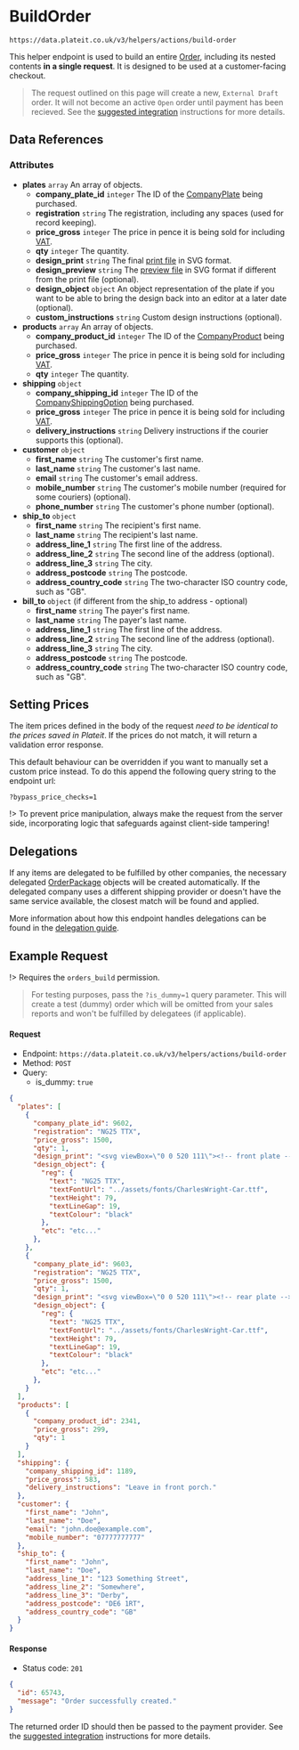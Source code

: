 # BuildOrder

`https://data.plateit.co.uk/v3/helpers/actions/build-order`

This helper endpoint is used to build an entire [Order](/objects/order.md), including its nested contents **in a single request**. It is designed to be used at a customer-facing checkout.

> The request outlined on this page will create a new, `External Draft` order. It will not become an active `Open` order until payment has been recieved. See the [suggested integration](/fundamentals/suggested-integration.md) instructions for more details.

## Data References

### Attributes

* **plates** `array` An array of objects.
    * **company_plate_id** `integer` The ID of the [CompanyPlate](/objects/company-plate.md) being purchased.
    * **registration** `string` The registration, including any spaces (used for record keeping).
    * **price_gross** `integer` The price in pence it is being sold for including [VAT](/objects/company-tax-rate.md).
    * **qty** `integer` The quantity.
    * **design_print** `string` The final [print file](/fundamentals/plate-files.md) in SVG format.
    * **design_preview** `string` The [preview file](/fundamentals/plate-files.md) in SVG format if different from the print file (optional).
    * **design_object** `object` An object representation of the plate if you want to be able to bring the design back into an editor at a later date (optional).
    * **custom_instructions** `string` Custom design instructions (optional).
* **products** `array` An array of objects.
    * **company_product_id** `integer` The ID of the [CompanyProduct](/objects/company-product.md) being purchased.
    * **price_gross** `integer` The price in pence it is being sold for including [VAT](/objects/company-tax-rate.md).
    * **qty** `integer` The quantity.
* **shipping** `object`
    * **company_shipping_id** `integer` The ID of the [CompanyShippingOption](/objects/company-shipping.md) being purchased.
    * **price_gross** `integer` The price in pence it is being sold for including [VAT](/objects/company-tax-rate.md).
    * **delivery_instructions** `string` Delivery instructions if the courier supports this (optional).
* **customer** `object`
    * **first_name** `string` The customer's first name.
    * **last_name** `string` The customer's last name.
    * **email** `string` The customer's email address.
    * **mobile_number** `string` The customer's mobile number (required for some couriers) (optional).
    * **phone_number** `string` The customer's phone number (optional).
* **ship_to** `object`
    * **first_name** `string` The recipient's first name.
    * **last_name** `string` The recipient's last name.
    * **address_line_1** `string` The first line of the address.
    * **address_line_2** `string` The second line of the address (optional).
    * **address_line_3** `string` The city.
    * **address_postcode** `string` The postcode.
    * **address_country_code** `string` The two-character ISO country code, such as "GB".
* **bill_to** `object` (if different from the ship_to address - optional)
    * **first_name** `string` The payer's first name.
    * **last_name** `string` The payer's last name.
    * **address_line_1** `string` The first line of the address.
    * **address_line_2** `string` The second line of the address (optional).
    * **address_line_3** `string` The city.
    * **address_postcode** `string` The postcode.
    * **address_country_code** `string` The two-character ISO country code, such as "GB".

## Setting Prices

The item prices defined in the body of the request *need to be identical to the prices saved in Plateit*. If the prices do not match, it will return a validation error response.

This default behaviour can be overridden if you want to manually set a custom price instead. To do this append the following query string to the endpoint url:

`?bypass_price_checks=1`

!> To prevent price manipulation, always make the request from the server side, incorporating logic that safeguards against client-side tampering!

## Delegations

If any items are delegated to be fulfilled by other companies, the necessary delegated [OrderPackage](/objects/order-package.md) objects will be created automatically. If the delegated company uses a different shipping provider or doesn't have the same service available, the closest match will be found and applied.

More information about how this endpoint handles delegations can be found in the [delegation guide](/fundamentals/delegations.md).

## Example Request

!> Requires the `orders_build` permission.

> For testing purposes, pass the `?is_dummy=1` query parameter. This will create a test (dummy) order which will be omitted from your sales reports and won't be fulfilled by delegatees (if applicable).

<!-- tabs:start -->

#### **Request**

* Endpoint: `https://data.plateit.co.uk/v3/helpers/actions/build-order`
* Method: `POST`
* Query:
  * is_dummy: `true`

```json
{
  "plates": [
    {
      "company_plate_id": 9602,
      "registration": "NG25 TTX",
      "price_gross": 1500,
      "qty": 1,
      "design_print": "<svg viewBox=\"0 0 520 111\"><!-- front plate --></svg>",
      "design_object": {
        "reg": {
          "text": "NG25 TTX",
          "textFontUrl": "../assets/fonts/CharlesWright-Car.ttf",
          "textHeight": 79,
          "textLineGap": 19,
          "textColour": "black"
        },
        "etc": "etc..."
      },
    },
    {
      "company_plate_id": 9603,
      "registration": "NG25 TTX",
      "price_gross": 1500,
      "qty": 1,
      "design_print": "<svg viewBox=\"0 0 520 111\"><!-- rear plate --></svg>",
      "design_object": {
        "reg": {
          "text": "NG25 TTX",
          "textFontUrl": "../assets/fonts/CharlesWright-Car.ttf",
          "textHeight": 79,
          "textLineGap": 19,
          "textColour": "black"
        },
        "etc": "etc..."
      },
    }
  ],
  "products": [
    {
      "company_product_id": 2341,
      "price_gross": 299,
      "qty": 1
    }
  ],
  "shipping": {
    "company_shipping_id": 1189,
    "price_gross": 583,
    "delivery_instructions": "Leave in front porch."
  },
  "customer": {
    "first_name": "John",
    "last_name": "Doe",
    "email": "john.doe@example.com",
    "mobile_number": "07777777777"
  },
  "ship_to": {
    "first_name": "John",
    "last_name": "Doe",
    "address_line_1": "123 Something Street",
    "address_line_2": "Somewhere",
    "address_line_3": "Derby",
    "address_postcode": "DE6 1RT",
    "address_country_code": "GB"
  }
}
```

#### **Response**

* Status code: `201`

```json
{
  "id": 65743,
  "message": "Order successfully created."
}
```

<!-- tabs:end -->

The returned order ID should then be passed to the payment provider. See the [suggested integration](/fundamentals/suggested-integration.md) instructions for more details.